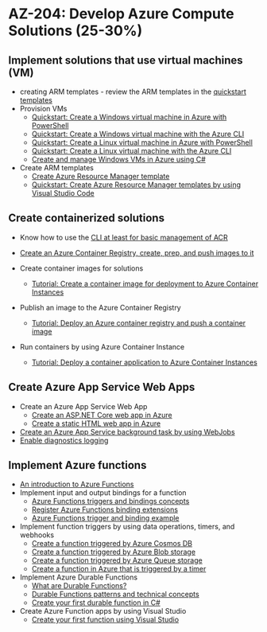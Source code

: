 # AZ-204: Develop Azure Compute Solutions  (25-30%)

## Implement solutions that use virtual machines (VM)
* creating ARM templates - review the ARM templates in the [quickstart templates](https://github.com/Azure/azure-quickstart-templates/tree/master/101-vm-simple-linux)
* Provision VMs
  * [Quickstart: Create a Windows virtual machine in Azure with PowerShell](https://docs.microsoft.com/en-us/azure/virtual-machines/windows/quick-create-powershell)
  * [Quickstart: Create a Windows virtual machine with the Azure CLI](https://docs.microsoft.com/en-us/azure/virtual-machines/windows/quick-create-cli)
  * [Quickstart: Create a Linux virtual machine in Azure with PowerShell](https://docs.microsoft.com/en-us/azure/virtual-machines/linux/quick-create-powershell)
  * [Quickstart: Create a Linux virtual machine with the Azure CLI](https://docs.microsoft.com/en-us/azure/virtual-machines/linux/quick-create-cli)
  * [Create and manage Windows VMs in Azure using C#](https://docs.microsoft.com/en-us/azure/virtual-machines/windows/csharp)
* Create ARM templates 
  * [Create Azure Resource Manager template](https://docs.microsoft.com/en-us/azure/azure-resource-manager/how-to-create-template)
  * [Quickstart: Create Azure Resource Manager templates by using Visual Studio Code](https://docs.microsoft.com/en-us/azure/azure-resource-manager/resource-manager-quickstart-create-templates-use-visual-studio-code?tabs=CLI)
 
## Create containerized solutions
* Know how to use the [CLI at least for basic management of ACR](https://docs.microsoft.com/en-us/azure/container-registry/container-registry-get-started-azure-cli)
* [Create an Azure Container Registry, create, prep, and push images to it](https://docs.microsoft.com/en-us/azure/container-instances/container-instances-tutorial-prepare-acr)
  
* Create container images for solutions
  * [Tutorial: Create a container image for deployment to Azure Container Instances](https://docs.microsoft.com/en-us/azure/container-instances/container-instances-tutorial-prepare-app)
* Publish an image to the Azure Container Registry
  * [Tutorial: Deploy an Azure container registry and push a container image](https://docs.microsoft.com/en-us/azure/container-instances/container-instances-tutorial-prepare-acr)
* Run containers by using Azure Container Instance
  * [Tutorial: Deploy a container application to Azure Container Instances](https://docs.microsoft.com/en-us/azure/container-instances/container-instances-tutorial-deploy-app)

## Create Azure App Service Web Apps 
* Create an Azure App Service Web App
    * [Create an ASP.NET Core web app in Azure](https://docs.microsoft.com/en-us/azure/app-service/app-service-web-get-started-dotnet)
    * [Create a static HTML web app in Azure](https://docs.microsoft.com/en-us/azure/app-service/app-service-web-get-started-html)
* [Create an Azure App Service background task by using WebJobs](https://docs.microsoft.com/en-us/azure/app-service/webjobs-create)
* [Enable diagnostics logging](https://docs.microsoft.com/en-us/azure/app-service/troubleshoot-diagnostic-logs)

## Implement Azure functions 
* [An introduction to Azure Functions](https://docs.microsoft.com/en-us/azure/azure-functions/functions-overview)
* Implement input and output bindings for a function
    * [Azure Functions triggers and bindings concepts](https://docs.microsoft.com/en-us/azure/azure-functions/functions-triggers-bindings)
    * [Register Azure Functions binding extensions](https://docs.microsoft.com/en-us/azure/azure-functions/functions-bindings-register)
    * [Azure Functions trigger and binding example](https://docs.microsoft.com/en-us/azure/azure-functions/functions-bindings-example)
* Implement function triggers by using data operations, timers, and webhooks
    * [Create a function triggered by Azure Cosmos DB](https://docs.microsoft.com/en-us/azure/azure-functions/functions-create-cosmos-db-triggered-function)
    * [Create a function triggered by Azure Blob storage](https://docs.microsoft.com/en-us/azure/azure-functions/functions-create-storage-blob-triggered-function)
    * [Create a function triggered by Azure Queue storage](https://docs.microsoft.com/en-us/azure/azure-functions/functions-create-storage-queue-triggered-function)
    * [Create a function in Azure that is triggered by a timer](https://docs.microsoft.com/en-us/azure/azure-functions/functions-create-scheduled-function)
* Implement Azure Durable Functions 
    * [What are Durable Functions?](https://docs.microsoft.com/en-us/azure/azure-functions/durable/durable-functions-overview)
    * [Durable Functions patterns and technical concepts](https://docs.microsoft.com/en-us/azure/azure-functions/durable/durable-functions-concepts)
    * [Create your first durable function in C#](https://docs.microsoft.com/en-us/azure/azure-functions/durable/durable-functions-create-first-csharp)
* Create Azure Function apps by using Visual Studio
    * [Create your first function using Visual Studio](https://docs.microsoft.com/en-us/azure/azure-functions/functions-create-your-first-function-visual-studio)
